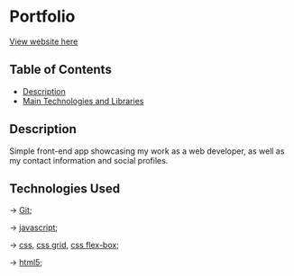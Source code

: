 # Portfolio
[View website here](http://kutkurov.com/)

## Table of Contents

- [Description](#description)
- [Main Technologies and Libraries](#technologies-used)










## Description

Simple front-end app showcasing my work as a web developer, as well as my contact information and social profiles.





## Technologies Used

-> [Git](https://git-scm.com/doc);

-> [javascript](https://www.javascript.com/);

-> [css](https://www.w3.org/Style/CSS/), [css grid](https://www.w3.org/TR/css-grid/), [css flex-box](https://www.w3.org/TR/css-flexbox/);

-> [html5](https://www.w3.org/html/);